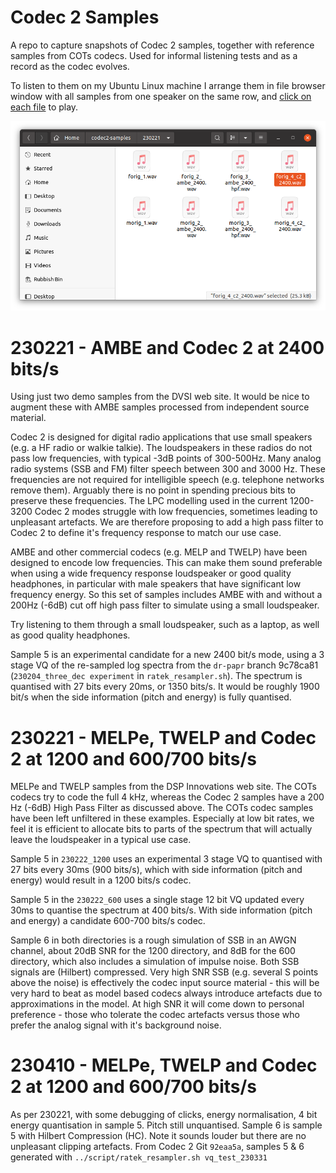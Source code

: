 # Codec 2 Samples

A repo to capture snapshots of Codec 2 samples, together with reference samples from COTs codecs. Used for informal listening tests and as a record as the codec evolves.  

To listen to them on my Ubuntu Linux machine I arrange them in file browser window with all samples from one speaker on the same row, and [click on each file](https://www.rowetel.com/?p=7884) to play.

![file browser](file_browser.png)

# 230221 - AMBE and Codec 2 at 2400 bits/s

Using just two demo samples from the DVSI web site.  It would be nice to augment these with AMBE samples processed from independent source material.

Codec 2 is designed for digital radio applications that use small speakers (e.g. a HF radio or walkie talkie).  The loudspeakers in these radios do not pass low frequencies, with typical -3dB points of 300-500Hz.  Many analog radio systems (SSB and FM) filter speech between 300 and 3000 Hz.  These frequencies are not required for intelligible speech (e.g. telephone networks remove them). Arguably there is no point in spending precious bits to preserve these frequencies.  The LPC modelling used in the current 1200-3200 Codec 2 modes struggle with low frequencies, sometimes leading to unpleasant artefacts.  We are therefore proposing to add a high pass filter to Codec 2 to define it's frequency response to match our use case.
 
AMBE and other commercial codecs (e.g. MELP and TWELP) have been designed to encode low frequencies.  This can make them sound preferable when using a wide frequency response loudspeaker or good quality headphones, in particular with male speakers that have significant low frequency energy.  So this set of samples includes AMBE with and without a 200Hz (-6dB) cut off high pass filter to simulate using a small loudspeaker.

Try listening to them through a small loudspeaker, such as a laptop, as well as good quality headphones.

Sample 5 is an experimental candidate for a new 2400 bit/s mode, using a 3 stage VQ of the re-sampled log spectra from the `dr-papr` branch 9c78ca81 (`230204_three_dec experiment` in `ratek_resampler.sh`).  The spectrum is quantised with 27 bits every 20ms, or 1350 bits/s. It would be roughly 1900 bit/s when the side information (pitch and energy) is fully quantised.

# 230221 - MELPe, TWELP and Codec 2 at 1200 and 600/700 bits/s

MELPe and TWELP samples from the DSP Innovations web site.  The COTs codecs try to code the full 4 kHz, whereas the Codec 2 samples have a 200 Hz (-6dB) High Pass Filter as discussed above. The COTs codec samples have been left unfiltered in these examples.  Especially at low bit rates, we feel it is efficient to allocate bits to parts of the spectrum that will actually leave the loudspeaker in a typical use case.

Sample 5 in `230222_1200` uses an experimental 3 stage VQ to quantised with 27 bits every 30ms (900 bits/s), which with side information (pitch and energy) would result in a 1200 bits/s codec.

Sample 5 in the `230222_600` uses a single stage 12 bit VQ updated every 30ms to quantise the spectrum at 400 bits/s.  With side information (pitch and energy) a candidate 600-700 bits/s codec.

Sample 6 in both directories is a rough simulation of SSB in an AWGN channel, about 20dB SNR for the 1200 directory, and 8dB for the 600 directory, which also includes a simulation of impulse noise.  Both SSB signals are (Hilbert) compressed.  Very high SNR SSB (e.g. several S points above the noise) is effectively the codec input source material - this will be very hard to beat as model based codecs always introduce artefacts due to approximations in the model.  At high SNR it will come down to personal preference - those who tolerate the codec artefacts versus those who prefer the analog signal with it's background noise.

# 230410 - MELPe, TWELP and Codec 2 at 1200 and 600/700 bits/s

As per 230221, with some debugging of clicks, energy normalisation, 4 bit energy quantisation in sample 5. Pitch still unquantised. Sample 6 is sample 5 with Hilbert Compression (HC).  Note it sounds louder but there are no unpleasant clipping artefacts. From Codec 2 Git `92eaa5a`, samples 5 & 6 generated with `../script/ratek_resampler.sh vq_test_230331`


